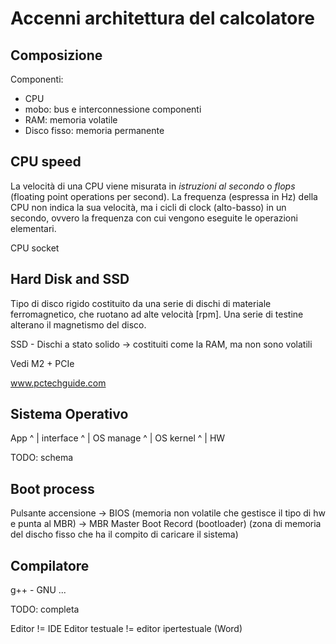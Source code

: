 # Accenni architettura del calcolatore

## Composizione
Componenti:
 - CPU
 - mobo: bus e interconnessione componenti
 - RAM: memoria volatile
 - Disco fisso: memoria permanente

## CPU speed
La velocità di una CPU viene misurata in _istruzioni al secondo_ o _flops_ (floating point operations per second).
La frequenza (espressa in Hz) della CPU non indica la sua velocità, ma i cicli di clock (alto-basso) in un secondo, ovvero la frequenza con cui vengono eseguite le operazioni elementari.

CPU socket

## Hard Disk and SSD
Tipo di disco rigido costituito da una serie di dischi di materiale ferromagnetico, che ruotano ad alte velocità [rpm]. Una serie di testine alterano il magnetismo del disco.

SSD - Dischi a stato solido -> costituiti come la RAM, ma non sono volatili

Vedi M2 + PCIe

www.pctechguide.com

## Sistema Operativo

App
^
|
interface
^
|
OS manage
^
|
OS kernel
^
|
HW

TODO: schema


## Boot process
Pulsante accensione -> BIOS (memoria non volatile che gestisce il tipo di hw e punta al MBR) -> MBR Master Boot Record (bootloader) (zona di memoria del discho fisso che ha il compito di caricare il sistema)


## Compilatore
g++ - GNU ...

TODO: completa

Editor != IDE
Editor testuale != editor ipertestuale (Word)
